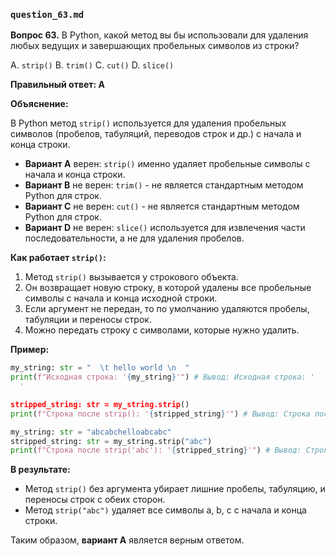 

### `question_63.md`

**Вопрос 63.** В Python, какой метод вы бы использовали для удаления любых ведущих и завершающих пробельных символов из строки?

A. `strip()`
B. `trim()`
C. `cut()`
D. `slice()`

**Правильный ответ: A**

**Объяснение:**

В Python метод `strip()` используется для удаления пробельных символов (пробелов, табуляций, переводов строк и др.) с начала и конца строки.

*   **Вариант A** верен: `strip()` именно удаляет пробельные символы с начала и конца строки.
*   **Вариант B** не верен: `trim()` - не является стандартным методом Python для строк.
*   **Вариант C** не верен: `cut()` - не является стандартным методом Python для строк.
*   **Вариант D** не верен: `slice()` используется для извлечения части последовательности, а не для удаления пробелов.

**Как работает `strip()`:**

1.  Метод `strip()` вызывается у строкового объекта.
2.  Он возвращает новую строку, в которой удалены все пробельные символы с начала и конца исходной строки.
3.  Если аргумент не передан, то по умолчанию удаляются пробелы, табуляции и переносы строк.
4.  Можно передать строку с символами, которые нужно удалить.

**Пример:**

```python
my_string: str = "  \t hello world \n  "
print(f"Исходная строка: '{my_string}'") # Вывод: Исходная строка: '  	 hello world 
  '

stripped_string: str = my_string.strip()
print(f"Строка после strip(): '{stripped_string}'") # Вывод: Строка после strip(): 'hello world'

my_string: str = "abcabchelloabcabc"
stripped_string: str = my_string.strip("abc")
print(f"Строка после strip('abc'): '{stripped_string}'") # Вывод: Строка после strip('abc'): 'hello'
```

**В результате:**
* Метод `strip()` без аргумента убирает лишние пробелы, табуляцию, и переносы строк с обеих сторон.
* Метод `strip("abc")` удаляет все символы a, b, c с начала и конца строки.

Таким образом, **вариант A** является верным ответом.
